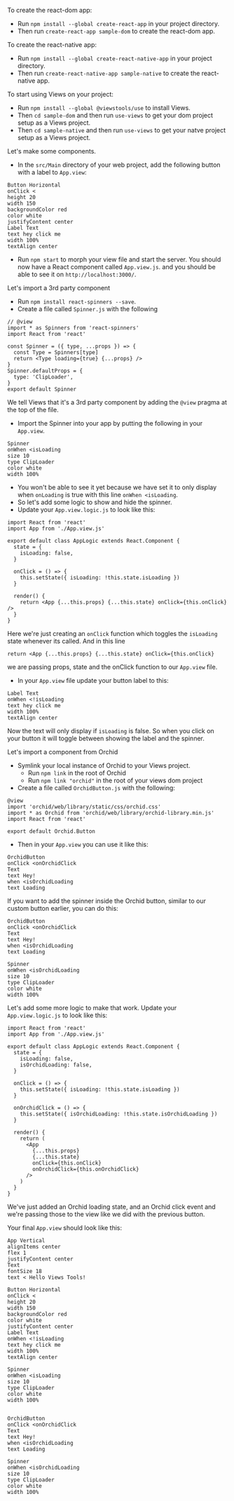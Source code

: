 To create the react-dom app:

* Run `npm install --global create-react-app` in your project directory.
* Then run `create-react-app sample-dom` to create the react-dom app.

To create the react-native app:

* Run `npm install --global create-react-native-app` in your project directory.
* Then run `create-react-native-app sample-native` to create the react-native app.

To start using Views on your project:

* Run `npm install --global @viewstools/use` to install Views.
* Then `cd sample-dom` and then run `use-views` to get your dom project setup as a Views project.
* Then `cd sample-native` and then run `use-views` to get your natve project setup as a Views project.

Let's make some components.

* In the `src/Main` directory of your web project, add the following button with a label to `App.view`:

```
Button Horizontal
onClick <
height 20
width 150
backgroundColor red
color white
justifyContent center
Label Text
text hey click me
width 100%
textAlign center
```

* Run `npm start` to morph your view file and start the server. You should now have a React component called `App.view.js`. and you should be able to see it on `http://localhost:3000/`.

Let's import a 3rd party component

* Run `npm install react-spinners --save`.
* Create a file called `Spinner.js` with the following

```
// @view
import * as Spinners from 'react-spinners'
import React from 'react'

const Spinner = ({ type, ...props }) => {
  const Type = Spinners[type]
  return <Type loading={true} {...props} />
}
Spinner.defaultProps = {
  type: 'ClipLoader',
}
export default Spinner
```

We tell Views that it's a 3rd party component by adding the `@view` pragma at the top of the file.

* Import the Spinner into your app by putting the following in your `App.view`.

```
Spinner
onWhen <isLoading
size 10
type ClipLoader
color white
width 100%
```

* You won't be able to see it yet because we have set it to only display when `onLoading` is true with this line `onWhen <isLoading`.
* So let's add some logic to show and hide the spinner.
* Update your `App.view.logic.js` to look like this:

```
import React from 'react'
import App from './App.view.js'

export default class AppLogic extends React.Component {
  state = {
    isLoading: false,
  }

  onClick = () => {
    this.setState({ isLoading: !this.state.isLoading })
  }

  render() {
    return <App {...this.props} {...this.state} onClick={this.onClick} />
  }
}
```

Here we're just creating an `onClick` function which toggles the `isLoading` state whenever its called.
And in this line

```
return <App {...this.props} {...this.state} onClick={this.onClick}
```

we are passing props, state and the onClick function to our `App.view` file.

* In your `App.view` file update your button label to this:

```
Label Text
onWhen <!isLoading
text hey click me
width 100%
textAlign center
```

Now the text will only display if `isLoading` is false.
So when you click on your button it will toggle between showing the label and the spinner.

Let's import a component from Orchid

* Symlink your local instance of Orchid to your Views project.
  * Run `npm link` in the root of Orchid
  * Run `npm link "orchid"` in the root of your views dom project
* Create a file called `OrchidButton.js` with the following:

```
@view
import 'orchid/web/library/static/css/orchid.css'
import * as Orchid from 'orchid/web/library/orchid-library.min.js'
import React from 'react'

export default Orchid.Button
```

* Then in your `App.view` you can use it like this:

```
OrchidButton
onClick <onOrchidClick
Text
text Hey!
when <isOrchidLoading
text Loading
```

If you want to add the spinner inside the Orchid button, similar to our custom button earlier, you can do this:

```
OrchidButton
onClick <onOrchidClick
Text
text Hey!
when <isOrchidLoading
text Loading

Spinner
onWhen <isOrchidLoading
size 10
type ClipLoader
color white
width 100%
```

Let's add some more logic to make that work. Update your `App.view.logic.js` to look like this:

```
import React from 'react'
import App from './App.view.js'

export default class AppLogic extends React.Component {
  state = {
    isLoading: false,
    isOrchidLoading: false,
  }

  onClick = () => {
    this.setState({ isLoading: !this.state.isLoading })
  }

  onOrchidClick = () => {
    this.setState({ isOrchidLoading: !this.state.isOrchidLoading })
  }

  render() {
    return (
      <App
        {...this.props}
        {...this.state}
        onClick={this.onClick}
        onOrchidClick={this.onOrchidClick}
      />
    )
  }
}
```

We've just added an Orchid loading state, and an Orchid click event and we're passing those to the view like we did with the previous button.

Your final `App.view` should look like this:

```
App Vertical
alignItems center
flex 1
justifyContent center
Text
fontSize 18
text < Hello Views Tools!

Button Horizontal
onClick <
height 20
width 150
backgroundColor red
color white
justifyContent center
Label Text
onWhen <!isLoading
text hey click me
width 100%
textAlign center

Spinner
onWhen <isLoading
size 10
type ClipLoader
color white
width 100%


OrchidButton
onClick <onOrchidClick
Text
text Hey!
when <isOrchidLoading
text Loading

Spinner
onWhen <isOrchidLoading
size 10
type ClipLoader
color white
width 100%
```
